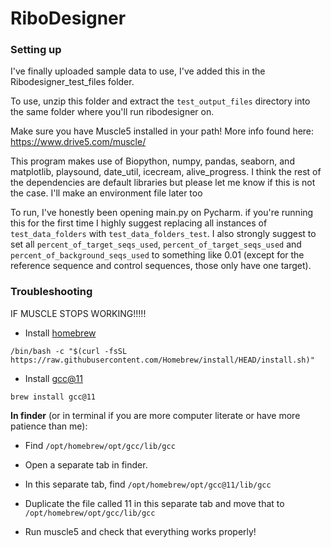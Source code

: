 # RiboDesigner

### Setting up

I've finally uploaded sample data to use, I've added this in the Ribodesigner_test_files folder.

To use, unzip this folder and extract the ``test_output_files`` directory into the same folder 
where you'll run ribodesigner on.

Make sure you have Muscle5 installed in your path! More info found here: https://www.drive5.com/muscle/

This program makes use of Biopython, numpy, pandas, seaborn, and matplotlib, playsound, date_util, icecream, alive_progress. I think the rest of the dependencies are
default libraries but please let me know if this is not the case. I'll make an environment file later too

To run, I've honestly been opening main.py on Pycharm. if you're running this for the first time I highly suggest
replacing all instances of ``test_data_folders`` with ``test_data_folders_test``. I also strongly suggest to set all 
``percent_of_target_seqs_used``, ``percent_of_target_seqs_used`` and ``percent_of_background_seqs_used`` to something 
like 0.01 (except for the reference sequence and control sequences, those only have one target).

### Troubleshooting

IF MUSCLE STOPS WORKING!!!!!

- Install [homebrew]( https://brew.sh/) 

``/bin/bash -c "$(curl -fsSL https://raw.githubusercontent.com/Homebrew/install/HEAD/install.sh)"``  

- Install [gcc@11](https://gcc.gnu.org/) 

``brew install gcc@11``  

**In finder** (or in terminal if you are more computer literate or have more patience than me):  
- Find ``/opt/homebrew/opt/gcc/lib/gcc``  
- Open a separate tab in finder.  
- In this separate tab, find ``/opt/homebrew/opt/gcc@11/lib/gcc``  
- Duplicate the file called 11 in this separate tab and move that to ``/opt/homebrew/opt/gcc/lib/gcc``  

- Run muscle5 and check that everything works properly!